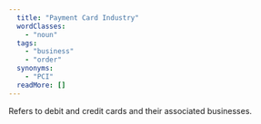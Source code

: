 ```yaml
---
  title: "Payment Card Industry"
  wordClasses: 
    - "noun"
  tags: 
    - "business"
    - "order"
  synonyms: 
    - "PCI"
  readMore: []
---
```

Refers to debit and credit cards and their associated businesses.

